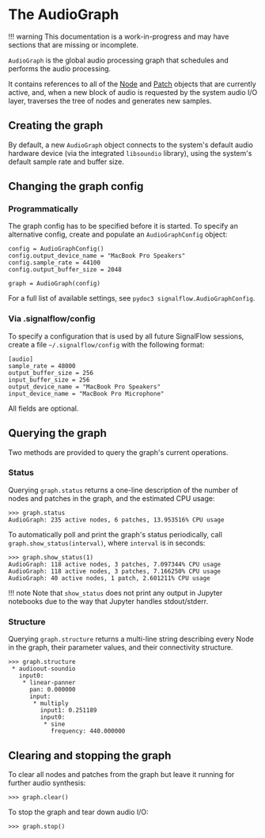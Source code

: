 # The AudioGraph

!!! warning
    This documentation is a work-in-progress and may have sections that are missing or incomplete.

`AudioGraph` is the global audio processing graph that schedules and performs the audio processing.

It contains references to all of the [Node](/node) and [Patch](/patch) objects that are currently active, and, when a new block of audio is requested by the system audio I/O layer, traverses the tree of nodes and generates new samples.

## Creating the graph

By default, a new `AudioGraph` object connects to the system's default audio hardware device (via the integrated `libsoundio` library), using the system's default sample rate and buffer size. 

## Changing the graph config

### Programmatically

The graph config has to be specified before it is started. To specify an alternative config, create and populate an `AudioGraphConfig` object:

```
config = AudioGraphConfig()
config.output_device_name = "MacBook Pro Speakers"
config.sample_rate = 44100
config.output_buffer_size = 2048

graph = AudioGraph(config)
```

For a full list of available settings, see `pydoc3 signalflow.AudioGraphConfig`.

### Via .signalflow/config

To specify a configuration that is used by all future SignalFlow sessions, create a file `~/.signalflow/config` with the following format:

```
[audio]
sample_rate = 48000
output_buffer_size = 256
input_buffer_size = 256
output_device_name = "MacBook Pro Speakers"
input_device_name = "MacBook Pro Microphone"
```

All fields are optional.

## Querying the graph 

Two methods are provided to query the graph's current operations.

### Status

Querying `graph.status` returns a one-line description of the number of nodes and patches in the graph, and the estimated CPU usage:

```
>>> graph.status
AudioGraph: 235 active nodes, 6 patches, 13.953516% CPU usage
```

To automatically poll and print the graph's status periodically, call `graph.show_status(interval)`, where `interval` is in seconds:

```
>>> graph.show_status(1)
AudioGraph: 118 active nodes, 3 patches, 7.097344% CPU usage
AudioGraph: 118 active nodes, 3 patches, 7.166250% CPU usage
AudioGraph: 40 active nodes, 1 patch, 2.601211% CPU usage
```

!!! note
    Note that `show_status` does not print any output in Jupyter notebooks due to the way that Jupyter handles stdout/stderr.

### Structure

Querying `graph.structure` returns a multi-line string describing every Node in the graph, their parameter values, and their connectivity structure.

```
>>> graph.structure
 * audioout-soundio
   input0:
    * linear-panner
      pan: 0.000000
      input:
       * multiply
         input1: 0.251189
         input0:
          * sine
            frequency: 440.000000
```

## Clearing and stopping the graph

To clear all nodes and patches from the graph but leave it running for further audio synthesis:

```
>>> graph.clear()
```

To stop the graph and tear down audio I/O:

```
>>> graph.stop()
```
